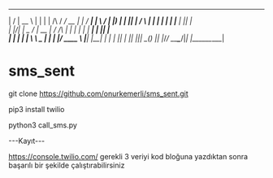 
  __  __ _____      _    _          _____ ____  ______ _____ _____ 
 |  \/  |  __ \    | |  | |   /\   / ____/ __ \|  ____|_   _/ ____|
 | \  / | |__) |   | |__| |  /  \ | |   | |  | | |__    | || |     
 | |\/| |  _  /    |  __  | / /\ \| |   | |  | |  __|   | || |     
 | |  | | | \ \ _  | |  | |/ ____ \ |___| |__| | |     _| || |____ 
 |_|  |_|_|  \_(_) |_|  |_/_/    \_\_____\____/|_|    |_____\_____|
                                                                   
                                                                   



# sms_sent

git clone https://github.com/onurkemerli/sms_sent.git

pip3 install twilio

python3 call_sms.py

---Kayıt---

https://console.twilio.com/
gerekli 3 veriyi kod bloğuna yazdıktan sonra başarılı bir şekilde çalıştırabilirsiniz
